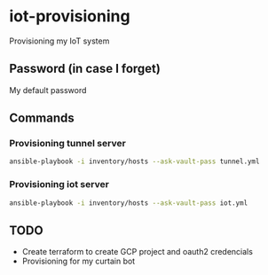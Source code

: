 # iot-provisioning
Provisioning my IoT system

## Password (in case I forget)
My default password

## Commands
### Provisioning tunnel server
```bash
ansible-playbook -i inventory/hosts --ask-vault-pass tunnel.yml
```

### Provisioning iot server
```bash
ansible-playbook -i inventory/hosts --ask-vault-pass iot.yml
```

## TODO
* Create terraform to create GCP project and oauth2 credencials
* Provisioning for my curtain bot
